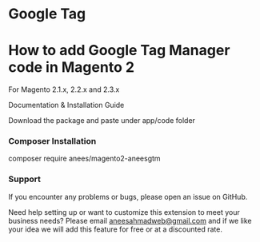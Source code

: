 # Google Tag

<h1>How to add Google Tag Manager code in Magento 2</h1>

For Magento  2.1.x, 2.2.x and 2.3.x

Documentation & Installation Guide

Download the package and paste under app/code folder

<h3>Composer Installation</h3>
                                                    
   composer require anees/magento2-aneesgtm                                
<h3>Support</h3>
If you encounter any problems or bugs, please open an issue on GitHub. 

Need help setting up or want to customize this extension to meet your business needs? Please email aneesahmadweb@gmail.com and if we like your idea we will add this feature for free or at a discounted rate.
